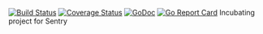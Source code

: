 [![Build Status](https://travis-ci.org/jasonrichardsmith/Sentry.svg?branch=master)](https://travis-ci.org/jasonrichardsmith/Sentry)
[![Coverage Status](https://coveralls.io/repos/github/jasonrichardsmith/Sentry/badge.svg?branch=master)](https://coveralls.io/github/jasonrichardsmith/Sentry?branch=master)
[![GoDoc](https://godoc.org/github.com/jasonrichardsmith/Sentry?status.svg)](https://godoc.org/github.com/jasonrichardsmith/Sentry)
[![Go Report Card](https://goreportcard.com/badge/github.com/jasonrichardsmith/Sentry)](https://goreportcard.com/report/github.com/jasonrichardsmith/Sentry)
Incubating project for Sentry
